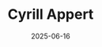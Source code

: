---
title: "Cyrill Appert"
published: true
navigation:
  - url: "/"
    name: "Home"
  - url: "/cv"
  - url: "/blog"
hero_text: "Systems with Attitude"
featured_img:
  type: img
  src: roentgen.png
  alt: "X-ray image"
bg_img:
  type: img
  src: bg.png
date: 2025-06-16
---
